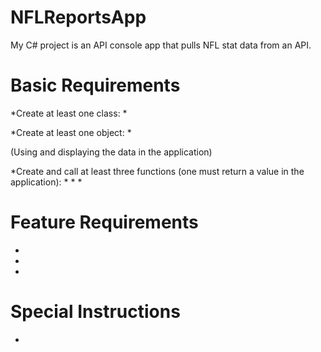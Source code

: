 # NFLReportsApp

My C# project is an API console app that pulls NFL stat data from an API.


# Basic Requirements

*Create at least one class:
 *

*Create at least one object:
 *

(Using and displaying the data in the application)

*Create and call at least three functions (one must return a value in the application):
 *
 *
 *


# Feature Requirements

* 
*
*

# Special Instructions

*